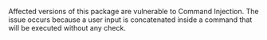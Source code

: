 Affected versions of this package are vulnerable to Command Injection. The issue occurs because a user input is concatenated inside a command that will be executed without any check.